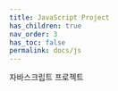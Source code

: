 ```yaml
---
title: JavaScript Project
has_children: true
nav_order: 3
has_toc: false
permalink: docs/js
---
```


자바스크립트 프로젝트
